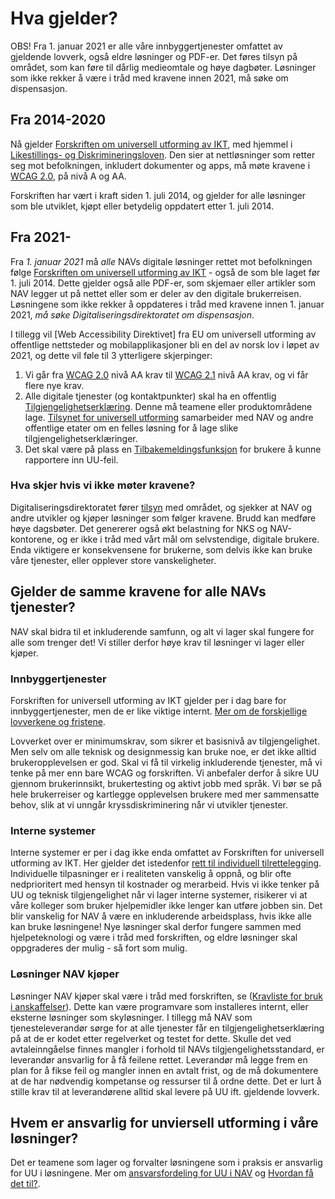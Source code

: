 # Hva gjelder?

<div><alertstripe type="advarsel">OBS! Fra 1. januar 2021 er alle våre innbyggertjenester omfattet av gjeldende lovverk, også eldre løsninger og PDF-er. Det føres tilsyn på området, som kan føre til dårlig medieomtale og høye dagbøter. Løsninger som ikke rekker å være i tråd med kravene innen 2021, må søke om dispensasjon.</alertstripe></div>

## Fra 2014-2020
Nå gjelder [Forskriften om universell utforming av IKT](https://lovdata.no/dokument/SF/forskrift/2013-06-21-732), med hjemmel i [Likestillings- og Diskrimineringsloven](https://lovdata.no/dokument/NL/lov/2017-06-16-51?q=likestilling). Den sier at nettløsninger som retter seg mot befolkningen, inkludert dokumenter og apps, må møte kravene i [WCAG 2.0](https://www.w3.org/TR/WCAG20/), på nivå A og AA. 

Forskriften har vært i kraft siden 1. juli 2014, og gjelder for alle løsninger som ble utviklet, kjøpt eller betydelig oppdatert etter 1. juli 2014. 

## Fra 2021-

Fra *1. januar 2021* må *alle* NAVs digitale løsninger rettet mot befolkningen følge [Forskriften om universell utforming av IKT](https://lovdata.no/dokument/SF/forskrift/2013-06-21-732) - også de som ble laget før 1. juli 2014. Dette gjelder også alle PDF-er, som skjemaer eller artikler som NAV legger ut på nettet eller som er deler av den digitale brukerreisen. Løsningene som ikke rekker å oppdateres i tråd med kravene innen 1. januar 2021, *må søke Digitaliseringsdirektoratet om dispensasjon*.

I tillegg vil [Web Accessibility Direktivet] fra EU om universell utforming av offentlige nettsteder og mobilapplikasjoner bli en del av norsk lov i løpet av 2021, og dette vil føle til 3 ytterligere skjerpinger:
1. Vi går fra [WCAG 2.0](https://uu.difi.no/krav-og-regelverk/wcag-20-standarden) nivå AA krav til [WCAG 2.1](https://uu.difi.no/krav-og-regelverk/webdirektivet-og-wcag-21) nivå AA krav, og vi får flere nye krav.
2. Alle digitale tjenester (og kontaktpunkter) skal ha en offentlig [Tilgjengelighetserklæring](/hvordan-faa-det-til/tilgjengelighetserklæring.md). Denne må teamene eller produktområdene lage. [Tilsynet for universell utforming](https://uu.difi.no/nyhet/2020/07/tilgjengelegheitserklaering) samarbeider med NAV og andre offentlige etater om en felles løsning for å lage slike tilgjengelighetserklæringer.
3. Det skal være på plass en [Tilbakemeldingsfunksjon](/hvordan-faa-det-til/tilbakemeldingsfunksjon.md) for brukere å kunne rapportere inn UU-feil.

### Hva skjer hvis vi ikke møter kravene?

Digitaliseringsdirektoratet fører [tilsyn](https://uu.difi.no/tilsyn) med området, og sjekker at NAV og andre utvikler og kjøper løsninger som følger kravene. Brudd kan medføre høye dagsbøter. Det genererer også økt belastning for NKS og NAV-kontorene, og er ikke i tråd med vårt mål om selvstendige, digitale brukere. Enda viktigere er konsekvensene for brukerne, som delvis ikke kan bruke våre tjenester, eller opplever store vanskeligheter.

## Gjelder de samme kravene for alle NAVs tjenester?
NAV skal bidra til et inkluderende samfunn, og alt vi lager skal fungere for alle som trenger det! Vi stiller derfor høye krav til løsninger vi lager eller kjøper.

### Innbyggertjenester
Forskriften for universell utforming av IKT gjelder per i dag bare for innbyggertjenester, men de er like viktige internt. [Mer om de forskjellige lovverkene og fristene](/hva-gjelder/lovverk.md). 

Lovverket over er minimumskrav, som sikrer et basisnivå av tilgjengelighet. Men selv om alle teknisk og designmessig kan bruke noe, er det ikke alltid brukeropplevelsen er god. Skal vi få til virkelig inkluderende tjenester, må vi tenke på mer enn bare WCAG og forskriften. Vi anbefaler derfor å sikre UU gjennom brukerinnsikt, brukertesting og aktivt jobb med språk. Vi bør se på hele brukerreiser og kartlegge opplevelsen brukere med mer sammensatte behov, slik at vi unngår kryssdiskriminering når vi utvikler tjenester.

### Interne systemer
Interne systemer er per i dag ikke enda omfattet av Forskriften for universell utforming av IKT. Her gjelder det istedenfor [rett til individuell tilrettelegging](https://lovdata.no/dokument/NL/lov/2017-06-16-51/KAPITTEL_3#shareModal). Individuelle tilpasninger er i realiteten vanskelig å oppnå, og blir ofte nedprioritert med hensyn til kostnader og merarbeid. Hvis vi ikke tenker på UU og teknisk tilgjengelighet når vi lager interne systemer, risikerer vi at våre kolleger som bruker hjelpemidler ikke lenger kan utføre jobben sin. Det blir vanskelig for NAV å være en inkluderende arbeidsplass, hvis ikke alle kan bruke løsningene! Nye løsninger skal derfor fungere sammen med hjelpeteknologi og være i tråd med forskriften, og eldre løsninger skal oppgraderes der mulig - så fort som mulig.

### Løsninger NAV kjøper

Løsninger NAV kjøper skal være i tråd med forskriften, se ([Kravliste for bruk i anskaffelser](/hva-gjelder/krav-til-anskaffelser.md)). Dette kan være programvare som installeres internt, eller eksterne løsninger som skyløsninger. I tillegg må NAV som tjenesteleverandør sørge for at alle tjenester får en tilgjengelighetserklæring på at de er kodet etter regelverket og testet for dette. Skulle det ved avtaleinngåelse finnes mangler i forhold til NAVs tilgjengelighetsstandard, er leverandør ansvarlig for å få feilene rettet. Leverandør må legge frem en plan for å fikse feil og mangler innen en avtalt frist, og de må dokumentere at de har nødvendig kompetanse og ressurser til å ordne dette. Det er lurt å stille krav til at leverandørene alltid skal levere på UU ift. gjeldende lovverk.

## Hvem er ansvarlig for unviersell utforming i våre løsninger?
Det er teamene som lager og forvalter løsningene som i praksis er ansvarlig for UU i løsningene. Mer om [ansvarsfordeling for UU i NAV](/hva-gjelder/ansvarsfordeling.md) og [Hvordan få det til?](/hvordan-faa-det-til/README.md).
